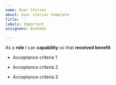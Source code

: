 ```yaml
---
name: User Stories
about: User stories template
title: ''
labels: Important
assignees: Bashmdz

---
```


As a **role** I can **capability** so that **received benefit**

- Acceptance criteria 1

- Acceptance criteria 2

- Acceptance criteria 3

